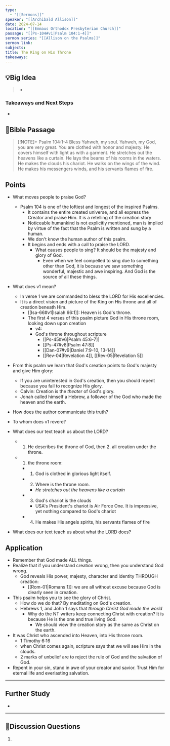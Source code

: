 ```yaml
---
type:
  - "[[Sermons]]"
speaker: "[[Archibald Allison]]"
date: 2024-07-14
location: "[[Emmaus Orthodox Presbyterian Church]]"
passage: "[[Ps-104#v1|Psalm 104:1-4]]"
sermon series: "[[Allison on the Psalms]]"
sermon link: 
subjects: 
title: The King on His Throne
takeaways:
---
```



## 💡Big Idea
>- 

### Takeaways and Next Steps
- 


## 📖Bible Passage
>[!NOTE]+ Psalm 104:1-4
>Bless Yahweh, my soul. Yahweh, my God, you are very great. You are clothed with honor and majesty. He covers himself with light as with a garment. He stretches out the heavens like a curtain. He lays the beams of his rooms in the waters. He makes the clouds his chariot. He walks on the wings of the wind. He makes his messengers winds, and his servants flames of fire. 

## Points

- What moves people to praise God? 
	- Psalm 104 is one of the loftiest and longest of the inspired Psalms. 
		- It contains the entire created universe, and all express the Creator and praise Him. It is a retelling of the creation story
		- Noticeable humankind is not explicitly mentioned, man is implied by virtue of the fact that the Psalm is written and sung by a human. 
		- We don't know the human author of this psalm. 
		- It begins and ends with a call to praise the LORD. 
			- What causes people to sing? It should be the majesty and glory of God. 
				- Even when we feel compelled to sing due to something other than God, it is because we saw something wonderful, majestic and awe inspiring. And God is the source of all these things. 
- What does v1 mean? 
	- In verse 1 we are commanded to bless the LORD for His excellencies. 
	- It is a direct vision and picture of the King on His throne and all of creation beneath Him. 
		- [[Isa-66#v1|Isaiah 66:1]]: Heaven is God's throne.  
		- The first 4 verses of this psalm picture God in His throne room, looking down upon creation
			- v4: 
			- God's throne throughout scripture
				- [[Ps-45#v6|Psalm 45:6-7]]  
				- [[Ps-47#v8|Psalm 47:8]] 
				- [[Dan-07#v9|Daniel 7:9-10, 13-14]] 
				- [[Rev-04|Revelation 4]], [[Rev-05|Revelation 5]]   
- From this psalm we learn that God's creation points to God's majesty and give Him glory: 
	- If you are uninterested in God's creation, then you should repent because you fail to recognize His glory. 
	- Calvin: Creation is the *theater* of God's glory. 
	- Jonah called himself a Hebrew, a follower of the God who made the heaven and the earth. 
- How does the author communicate this truth? 

- To whom does v1 revere? 
- What does our text teach us about the LORD? 
	- 1. He describes the throne of God, then 2. all creation under the throne. 
	- 1. the throne room: 
		- 1. God is clothed in glorious light itself. 
		- 2. Where is the throne room. 
			- *He stretches out the heavens like a curtain*
		- 3. God's chariot is the clouds
			- USA's President's chariot is Air Force One. It is impressive, yet nothing compared to God's chariot
		- 4. He makes His angels spirits, his servants flames of fire
- What does our text teach us about what the LORD does? 


## Application
- Remember that God made ALL things. 
- Realize that if you understand creation wrong, then you understand God wrong. 
	- God reveals His power, majesty, character and identity THROUGH creation: 
		- [[Rom-01|Romans 1]]: we are all without excuse because God is clearly seen in creation. 
- This psalm helps you to see the glory of Christ. 
	- How do we do that? By meditating on God's creation. 
	- Hebrews 1, and John 1 says that *through Christ God made the world*
		- Why do the NT writers keep connecting Christ with creation? It is because He is the one and true living God. 
			- We should view the creation story as the same as Christ on the earth. 
- It was Christ who ascended into Heaven, into His throne room. 
	- 1 Timothy 6:16
	- when Christ comes again, scripture says that we will see Him in the clouds. 
	- 2 marks of unbelief are to reject the rule of God and the salvation of God. 
- Repent in your sin, stand in awe of your creator and savior. Trust Him for eternal life and everlasting salvation. 

---
## Further Study
- 

---
## 💬Discussion Questions

1. 